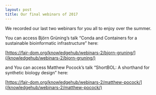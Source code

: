 ```yaml
---
layout: post
title: Our final webinars of 2017
---
```


We recorded our last two webinars for you all to enjoy over the summer.

You can access Björn Grüning’s talk “Conda and Containers for a sustainable bioinformatic infrastructure” here:

[https://fair-dom.org/knowledgehub/webinars-2/bjorn-gruning/](/knowledgehub/webinars-2/bjorn-gruning/)

and You can access Matthew Pocock’s talk “ShortBOL: A shorthand for synthetic biology design” here:

[https://fair-dom.org/knowledgehub/webinars-2/matthew-pocock/](/knowledgehub/webinars-2/matthew-pocock/)
